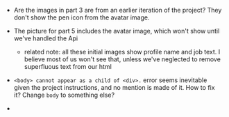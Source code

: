 - Are the images in part 3 are from an earlier iteration of the project?  They don't show the pen icon from the avatar image.

- The picture for part 5 includes the avatar image, which won't show until we've handled the Api
  - related note:  all these initial images show profile name and job text.   I believe most of us won't see that, unless we've
    neglected to remove superfluous text from our html

- `<body> cannot appear as a child of <div>.` error seems inevitable given the project instructions, and no mention is made of
  it.  How to fix it?  Change `body` to something else?  

- 